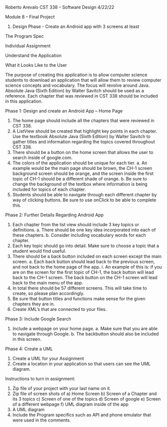 Roberto Arevalo
CST 338 – Software Design
4/22/22

Module 8 – Final Project

1. Design Phase - Create an Android app with 3 screens at least

The Program Spec

Individual Assignment

Understand the Application

What it Looks Like to the User

The purpose of creating this application is to allow computer science students to download an application that will allow them to review computer science concepts and vocabulary. The focus will revolve around Java. Absolute Java (Sixth Edition) by Walter Savitch should be used as a reference. Each chapter that was reviewed in CST 338 should be included in this application. 



Phase 1: Design and create an Android App – Home Page
1.	The home page should include all the chapters that were reviewed in CST 338.
2.	A ListView should be created that highlight key points in each chapter. Use the textbook Absolute Java (Sixth Edition) by Walter Savitch to gather titles and information regarding the topics covered throughout CST 338. 
3.	There should be a button on the home screen that allows the user to search inside of google.com.
4.	The colors of the application should be unique for each tier. 
a.	An example would be the main page should be brown, the CH-1 screen background screen should be orange, and the screen inside the first topic of CH-1 should be a different shade of orange.
b.	Be sure to change the background of the textbox where information is being included for topics of each chapter.
5.	Students should be able to navigate through each different chapter by way of clicking buttons. Be sure to use onClick to be able to complete this.


Phase 2: Further Details Regarding Android App
1.	Each chapter from the list view should include 3 key topics or definitions.
a.	There should be one key idea incorporated into each of these chapters.
b.	Consider including vocabulary words for each chapter.
2.	Each key topic should go into detail. Make sure to choose a topic that a student would find useful. 
3.	There should be a back button included on each screen except the main screen.
a.	Each back button should lead back to the previous screen, and not back to the home page of the app.
i.	An example of this is:  if you are on the screen for the first topic of CH-1, the back button will lead back to the CH-1 screen. The back button on the CH-1 screen will lead back to the main menu of the app. 
4.	In total there should be 57 different screens. This will take time to create, so please plan accordingly.
5.	Be sure that button titles and functions make sense for the given chapters they are in. 
6.	Create XML’s that are connected to your files. 

Phase 3: Include Google Search
1.	Include a webpage on your home page. 
a.	Make sure that you are able to navigate through Google.
b.	The backbutton should also be included in this screen. 

Phase 4: Create a UML
1.	Create a UML for your Assignment
2.	Create a location in your application so that users can see the UML diagram.

Instructions to turn in assignment:

1. Zip file of your project with your last name on it.
2. Zip file of screen shots of
	a) Home Screen
	b) Screen of a Chapter and its 3 topics
	c) Screen of one of the topics
d) Screen of google
e) Screen of a different webpage
f) UML diagram inside of the app
3. A UML diagram
4. Include the Program specifics such as API and phone emulator that were used in the comments. 


